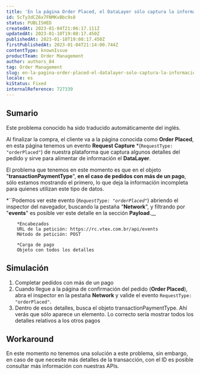 ```yaml
---
title: 'En la página Order Placed, el DataLayer sólo captura la información del primer pago dentro de la transacción (transactionPaymentType)'
id: 5cTy3dCZ6x7FNMKvBbc9s8
status: PUBLISHED
createdAt: 2023-01-04T21:06:17.111Z
updatedAt: 2023-01-10T19:08:17.450Z
publishedAt: 2023-01-10T19:08:17.450Z
firstPublishedAt: 2023-01-04T21:14:00.744Z
contentType: knownIssue
productTeam: Order Management
author: authors_84
tag: Order Management
slug: en-la-pagina-order-placed-el-datalayer-solo-captura-la-informacion-del
locale: es
kiStatus: Fixed
internalReference: 727339
---
```


## Sumario

<div class="alert alert-info">
  <p>Este problema conocido ha sido traducido automáticamente del inglés.</p>
</div>

Al finalizar la compra, el cliente va a la página conocida como **Order Placed**, en esta página tenemos un evento **Request Capture** *(`RequestType: "orderPlaced"`) de nuestra plataforma que captura algunos detalles del pedido y sirve para alimentar de información el **DataLayer**.

El problema que tenemos en este momento es que en el objeto "**transactionPaymentType**", **en el caso de pedidos con más de un pago**, sólo estamos mostrando el primero, lo que deja la información incompleta para quienes utilizan este tipo de datos.

\*``Podemos ver este evento (_`RequestType: "orderPlaced"`_) abriendo el inspector del navegador, buscando la pestaña "**Network**", y filtrando por "**events**" es posible ver este detalle en la sección **Payload**.__

```
    *Encabezados
    URL de la petición: https://rc.vtex.com.br/api/events
    Método de petición: POST

    *Carga de pago
    Objeto con todos los detalles
``` 

## Simulación

1. Completar pedidos con más de un pago
2. Cuando llegue a la página de confirmación del pedido (**Order Placed**), abra el inspector en la pestaña **Network** y valide el evento `RequestType: "orderPlaced"`.
3. Dentro de esos detalles, busca el objeto transactionPaymentType. Ahí verás que sólo aparece un elemento. Lo correcto sería mostrar todos los detalles relativos a los otros pagos

## Workaround

En este momento no tenemos una solución a este problema, sin embargo, en caso de que necesite más detalles de la transacción, con el ID es posible consultar más información con nuestras APIs.

